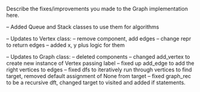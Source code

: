 Describe the fixes/improvements you made to the Graph implementation here.

– Added Queue and Stack classes to use them for algorithms

– Updates to Vertex class:
    – remove component, add edges 
    – change repr to return edges
    – added x, y plus logic for them

– Updates to Graph class:
    – deleted components
    – changed add_vertex to create new instance of Vertex passing label
    – fixed up add_edge to add the right vertices to edges
    – fixed dfs to iteratively run through vertices to find target, removed default assignment of None from target
    – fixed graph_rec to be a recursive dft, changed target to visited and added if statements.